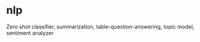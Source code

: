 # nlp
Zero shot classifier, summarization, table-question-answering, topic model, sentiment analyzer 
